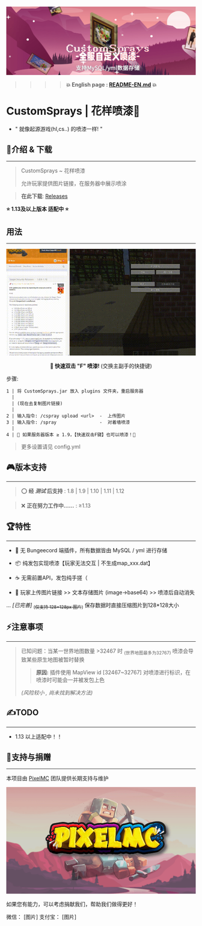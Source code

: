 ![CustomSprays](banner.png)

>>>> <b>💥 English page : [README-EN.md](README-EN.md) 💥</b>


# <b>CustomSprays</b> | 花样喷漆🎉

- " 就像起源游戏(hl,cs..) 的喷漆一样! "

## 📢介绍 & 下载
___
> CustomSprays ~ 花样喷漆
> 
> 允许玩家提供图片链接，在服务器中展示喷涂

> <b>在此下载</b>: [Releases](https://gitee.com/pixelmc/CustomSprays/releases)

<b>⭐ 1.13及以上版本 适配中 ⭐</b>

## 用法
___
![QuickUse](QuickUse.gif "糊到爆炸的示意图")
<center><b>📡 快速双击 "F" 喷漆! </b>(交换主副手的快捷键)</center>

步骤:

    1 | 将 CustomSprays.jar 放入 plugins 文件夹，重启服务器
      |
      | (现在去复制图片链接)
      |
    2 | 输入指令: /cspray upload <url>  -  上传图片
    3 | 输入指令: /spray                -  对着墙喷漆
      |
    4 | 🎇 如果服务器版本 ≥ 1.9，【快速双击F键】也可以喷漆！🎇

> 更多设置请见 config.yml

## 🎮版本支持
___
> ⭕ <b>经 *测试* 后支持</b> : 1.8 | 1.9 | 1.10 | 1.11 | 1.12

> ❌ <b>正在努力工作中......</b> : ≥1.13



## 🏆特性
___

- 🙅‍ 无 Bungeecord 端插件，所有数据皆由 MySQL / yml 进行存储

- 📦 纯发包实现喷漆【玩家无法交互 | 不生成map_xxx.dat】

- ☕ 无需前置API，发包纯手搓（


- 🔗 玩家上传图片链接 >> 文本存储图片 (image->base64) >> 喷漆后自动消失

... *[已完善]* <sub>(~~仅支持 128\*128px 图片~~)</sub> 保存数据时直接压缩图片到128*128大小



## ⚡注意事项
___

> 已知问题：当某一世界地图数量 >32467 时 <sub>(世界地图最多为32767)</sub> 喷漆会导致某些原生地图被暂时替换
>
>> <b>原因:</b> 插件使用 MapView id [32467~32767] 对喷漆进行标识，在喷漆时可能会一并被发包上色
>
> *(风险较小 , 尚未找到解决方法)*



## ✍TODO
___
- 1.13 以上适配中！！



## 💖支持与捐赠
___
本项目由 [PixelMC](http://pixelmc.cn/) 团队提供长期支持与维护

![logo](banner_logo.png)

如果您有能力，可以考虑捐献我们，帮助我们做得更好！

微信：
[图片]
支付宝：
[图片]